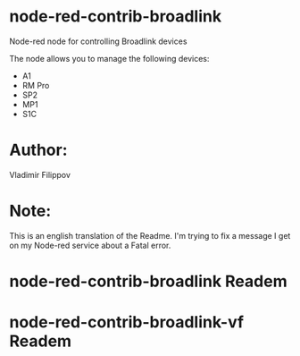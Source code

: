 ﻿# node-red-contrib-broadlink

Node-red node for controlling Broadlink devices

The node allows you to manage the following devices:

* A1
* RM Pro
* SP2
* MP1
* S1C

# Author:
Vladimir Filippov

# Note:
This is an english translation of the Readme. I'm trying to fix a message I get on my Node-red service about a Fatal error.
# node-red-contrib-broadlink Readem
# node-red-contrib-broadlink-vf Readem
